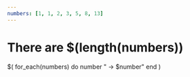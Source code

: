 ```yaml
---
numbers: [1, 1, 2, 3, 5, 8, 13]
---
```


# There are $(length(numbers))

$(
  for_each(numbers) do number
    " -> $number"
  end
)